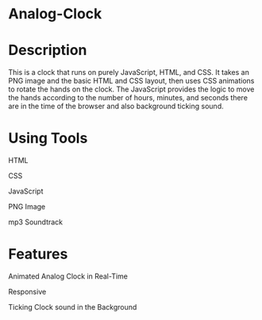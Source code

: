 # Analog-Clock

# Description
This is a clock that runs on purely JavaScript, HTML, and CSS. It takes an PNG image and the basic HTML and CSS layout, then uses CSS animations to rotate the hands on the clock. The JavaScript provides the logic to move the hands according to the number of hours, minutes, and seconds there are in the time of the browser and also background ticking sound.

# Using Tools

HTML

CSS

JavaScript

PNG Image

mp3 Soundtrack

# Features

Animated Analog Clock in Real-Time

Responsive

Ticking Clock sound in the Background
